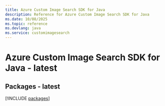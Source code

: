 ```yaml
---
title: Azure Custom Image Search SDK for Java
description: Reference for Azure Custom Image Search SDK for Java
ms.date: 10/08/2025
ms.topic: reference
ms.devlang: java
ms.service: customimagesearch
---
```

# Azure Custom Image Search SDK for Java - latest
## Packages - latest
[!INCLUDE [packages](custom-image-search-index.md)]